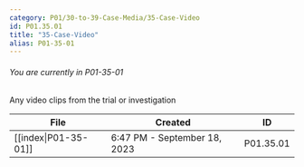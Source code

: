 ```yaml
---
category: P01/30-to-39-Case-Media/35-Case-Video
id: P01.35.01
title: "35-Case-Video"
alias: P01-35-01
---
```

###### You are currently in P01-35-01

Any video clips from the trial or investigation

| File                                                                                                 | Created                      | ID        |
| ---------------------------------------------------------------------------------------------------- | ---------------------------- | --------- |
| [[index\|P01-35-01]] | 6:47 PM - September 18, 2023 | P01.35.01 |

